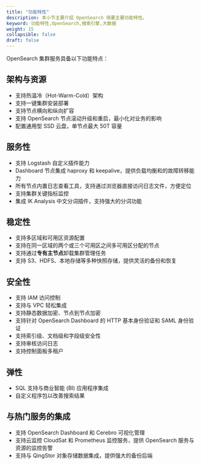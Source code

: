 ```yaml
---
title: "功能特性"
description: 本小节主要介绍 OpenSearch 简要主要功能特性。 
keyword: 功能特性,OpenSearch,搜索引擎,大数据
weight: 15
collapsible: false
draft: false
---
```


OpenSearch 集群服务具备以下功能特点：

## 架构与资源

- 支持热温冷（Hot-Warm-Cold）架构
- 支持一键集群安装部署
- 支持节点横向和纵向扩容
- 支持 OpenSearch 节点滚动升级和重启，最小化对业务的影响
- 配置通用型 SSD 云盘，单节点最大 50T 容量

## 服务性

- 支持 Logstash 自定义插件能力
- Dashboard 节点集成 haproxy 和 keepalive，提供负载均衡和的故障转移能力
- 所有节点内置日志查看工具，支持通过浏览器直接访问日志文件，方便定位
- 支持集群关键指标监控
- 集成 IK Analysis 中文分词插件，支持强大的分词功能

## 稳定性

- 支持多区域和可用区资源配置
- 支持在同一区域的两个或三个可用区之间多可用区分配的节点
- 支持通过**专有主节点**卸载集群管理任务
- 支持 S3、HDFS、本地存储等多种快照存储，提供灵活的备份和恢复

## 安全性

- 支持 IAM 访问控制
- 支持与 VPC 轻松集成
- 支持静态数据加密、节点到节点加密
- 支持针对 OpenSearch Dashboard 的 HTTP 基本身份验证和 SAML 身份验证
- 支持索引级、文档级和字段级安全性
- 支持审核访问日志
- 支持控制面板多租户

## 弹性

- SQL 支持与商业智能 (BI) 应用程序集成
- 自定义程序包以改善搜索结果

## 与热门服务的集成

- 支持 OpenSearch Dashboard 和 Cerebro 可视化管理
- 支持云监控 CloudSat 和 Prometheus 监控服务，提供 OpenSearch 服务与资源的监控告警
- 支持与 QingStor 对象存储数据集成，提供强大的备份后端
